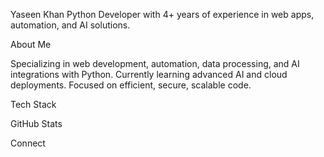
Yaseen Khan
Python Developer with 4+ years of experience in web apps, automation, and AI solutions.

About Me

Specializing in web development, automation, data processing, and AI integrations with Python.
Currently learning advanced AI and cloud deployments.
Focused on efficient, secure, scalable code.


Tech Stack
      

GitHub Stats


Connect
